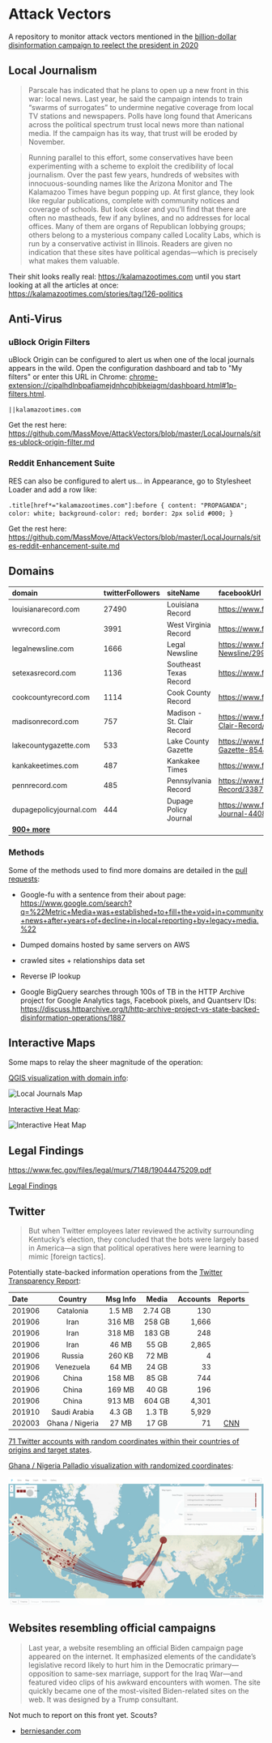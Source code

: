 # Attack Vectors

A repository to monitor attack vectors mentioned in the [billion-dollar disinformation campaign to reelect the president in 2020](https://www.theatlantic.com/magazine/archive/2020/03/the-2020-disinformation-war/605530/)

## Local Journalism

>Parscale has indicated that he plans to open up a new front in this war: local news. Last year, he said the campaign intends to train “swarms of surrogates” to undermine negative coverage from local TV stations and newspapers. Polls have long found that Americans across the political spectrum trust local news more than national media. If the campaign has its way, that trust will be eroded by November.

>Running parallel to this effort, some conservatives have been experimenting with a scheme to exploit the credibility of local journalism. Over the past few years, hundreds of websites with innocuous-sounding names like the Arizona Monitor and The Kalamazoo Times have begun popping up. At first glance, they look like regular publications, complete with community notices and coverage of schools. But look closer and you’ll find that there are often no mastheads, few if any bylines, and no addresses for local offices. Many of them are organs of Republican lobbying groups; others belong to a mysterious company called Locality Labs, which is run by a conservative activist in Illinois. Readers are given no indication that these sites have political agendas—which is precisely what makes them valuable.

Their shit looks really real: https://kalamazootimes.com until you start looking at all the articles at once: https://kalamazootimes.com/stories/tag/126-politics

## Anti-Virus

### uBlock Origin Filters

uBlock Origin can be configured to alert us when one of the local journals appears in the wild. Open the configuration dashboard and tab to "My filters" or enter this URL in Chrome: [chrome-extension://cjpalhdlnbpafiamejdnhcphjbkeiagm/dashboard.html#1p-filters.html](chrome-extension://cjpalhdlnbpafiamejdnhcphjbkeiagm/dashboard.html#1p-filters.html).


    ||kalamazootimes.com

Get the rest here: https://github.com/MassMove/AttackVectors/blob/master/LocalJournals/sites-ublock-origin-filter.md

### Reddit Enhancement Suite

RES can also be configured to alert us... in Appearance, go to Stylesheet Loader and add a row like:

    .title[href*="kalamazootimes.com"]:before { content: "PROPAGANDA"; color: white; background-color: red; border: 2px solid #000; }

Get the rest here: https://github.com/MassMove/AttackVectors/blob/master/LocalJournals/sites-reddit-enhancement-suite.md

## Domains

|domain|twitterFollowers|siteName|facebookUrl|awsOrigin|lat|lng|twitterUsername|twitterAccountCreatedAt|twitterUserId|twitterFollowing|twitterTweets|
|:-----|:---------------|:---------------|:------------|:-------|:----------|:--------|:-----|:-----|:----------------|:----------------------|:------------|
|louisianarecord.com|27490|Louisiana Record|https://www.facebook.com/LouisianaRecord/|52.7.148.177|30.9842977|-91.9623327|louisianarecord|2010-10-13T21:58:46.000Z|202364607|23013|20433|
|wvrecord.com|3991|West Virginia Record|https://www.facebook.com/WVRecord|52.7.148.177|38.5976262|-80.4549026|wvrecord|2009-11-19T11:38:43.000Z|91087040|329|11660|
|legalnewsline.com|1666|Legal Newsline|https://www.facebook.com/pages/Legal-Newsline/299588323424419|52.7.148.177|43.6961725|-79.4389309|legalnewsline|2009-11-02T03:30:54.000Z|86864211|559|16089|
|setexasrecord.com|1136|Southeast Texas Record|https://www.facebook.com/SETexasRecord/|52.7.148.177|30.063191|-94.134436|setexasrecord|2009-11-19T11:37:11.000Z|91086820|1442|15399|
|cookcountyrecord.com|1114|Cook County Record|https://www.facebook.com/cookcountyrecord|52.7.148.177|41.7376587|-87.697554|CookRecord|2013-08-06T19:51:38.000Z|1651123645|408|12065|
|madisonrecord.com|757|Madison - St. Clair Record|https://www.facebook.com/pages/MadisonSt-Clair-Record/164779816968453|52.7.148.177|43.0730517|-89.4012302|madisonrecord|2009-11-19T11:34:47.000Z|91086406|583|13633|
|lakecountygazette.com|533|Lake County Gazette|https://www.facebook.com/Lake-County-Gazette-854479238006224|35.170.88.147|39.0839644|-122.8084496|lakecntygazette|2015-11-17T00:59:16.000Z|4206041674|249|4132|
|kankakeetimes.com|487|Kankakee Times|https://www.facebook.com/kankakeetimes|35.170.88.147|41.1200325|-87.8611531|Kankakee_Times|2015-11-18T13:34:04.000Z|4218254801|244|2257|
|pennrecord.com|485|Pennsylvania Record|https://www.facebook.com/pages/Pennsylvania-Record/338776239487764|52.7.148.177|41.2033216|-77.1945247|pennrecord|2011-05-16T13:28:41.000Z|299652000|219|7867|
|dupagepolicyjournal.com|444|Dupage Policy Journal|https://www.facebook.com/DuPage-Policy-Journal-440850842779072|35.170.88.147|41.8243831|-88.0900762|DupageJournal|2015-01-29T14:45:45.000Z|3001471430|260|5060|
|**[900+ more](https://github.com/MassMove/AttackVectors/blob/master/LocalJournals/sites.csv)**||||||||||||

### Methods

Some of the methods used to find more domains are detailed in the [pull requests](https://github.com/MassMove/AttackVectors/pulls?q=is%3Apr+sort%3Acreated-asc+):

- Google-fu with a sentence from their about page: https://www.google.com/search?q=%22Metric+Media+was+established+to+fill+the+void+in+community+news+after+years+of+decline+in+local+reporting+by+legacy+media.%22

- Dumped domains hosted by same servers on AWS

- crawled sites + relationships data set

- Reverse IP lookup

- Google BigQuery searches through 100s of TB in the HTTP Archive project for Google Analytics tags, Facebook pixels, and Quantserv IDs: https://discuss.httparchive.org/t/http-archive-project-vs-state-backed-disinformation-operations/1887

## Interactive Maps

Some maps to relay the sheer magnitude of the operation:

[QGIS visualization with domain info](https://massmove.github.io/AttackVectors/LocalJournals/map.html):

![Local Journals Map](https://i.imgur.com/LP3SFEj.png "Local Journals Map")

[Interactive Heat Map](https://arcg.is/0KmXKK):

![Interactive Heat Map](https://i.imgur.com/TXO6xyN.png "Local Journals Heatmap")

## Legal Findings

https://www.fec.gov/files/legal/murs/7148/19044475209.pdf

[Legal Findings](https://github.com/MassMove/AttackVectors/blob/master/LocalJournals/LegalFindings.md)

## Twitter

>But when Twitter employees later reviewed the activity surrounding Kentucky’s election, they concluded that the bots were largely based in America—a sign that political operatives here were learning to mimic [foreign tactics].

Potentially state-backed information operations from the [Twitter Transparency Report](https://transparency.twitter.com/en/information-operations.html):

| Date | Country | Msg Info | Media | Accounts |Reports|
|:-----|:-------:|:--------:|:-----:|---------:|:-----:|
| 201906|Catalonia |1.5 MB|2.74 GB|130 ||
| 201906|Iran|316 MB|258 GB|1,666 ||
| 201906|Iran|318 MB|183 GB|248 ||
| 201906|Iran|46 MB|55 GB|2,865 ||
| 201906|Russia|260 KB|72 MB|4||
| 201906|Venezuela |64 MB|24 GB|33 ||
| 201906|China |158 MB|85 GB|744  ||
| 201906|China |169 MB|40 GB|196 ||
| 201906|China |913 MB|604 GB|4,301| |
| 201910|Saudi Arabia |4.3 GB|1.3 TB|5,929||
| 202003|Ghana / Nigeria |27 MB|17 GB|71| [CNN](https://edition.cnn.com/2020/03/12/world/russia-ghana-troll-farms-2020-ward/index.html) |

[71 Twitter accounts with random coordinates within their countries of origins and target states](https://github.com/MassMove/AttackVectors/blob/master/Twitter/acounts.csv).

[Ghana / Nigeria Palladio visualization with randomized coordinates](https://github.com/MassMove/AttackVectors/blob/master/Twitter/datasets/GHA%20or%20NGA/palladio-users-visualization.png):

![2020 elections map](Twitter/datasets/GHA%20or%20NGA/palladio-users-visualization.png?raw=true "Ghana / Nigeria Palladio visualization")

## Websites resembling official campaigns

>Last year, a website resembling an official Biden campaign page appeared on the internet. It emphasized elements of the candidate’s legislative record likely to hurt him in the Democratic primary—opposition to same-sex marriage, support for the Iraq War—and featured video clips of his awkward encounters with women. The site quickly became one of the most-visited Biden-related sites on the web. It was designed by a Trump consultant.

Not much to report on this front yet. Scouts?

- [berniesander.com](http://berniesander.com/)
